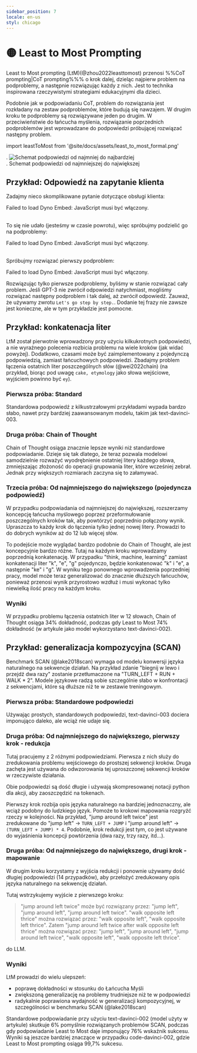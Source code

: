 ```yaml
---
sidebar_position: 7
locale: en-us
styl: chicago
---
```


# 🟡 Least to Most Prompting

Least to Most prompting (LtM)(@zhou2022leasttomost) przenosi %%CoT prompting|CoT prompting%%% o krok dalej, dzieląc najpierw problem na podproblemy, a następnie rozwiązując każdy z nich. Jest to technika inspirowana rzeczywistymi strategiami edukacyjnymi dla dzieci.  

Podobnie jak w podpowiadaniu CoT, problem do rozwiązania jest rozkładany na zestaw podproblemów, które budują się nawzajem. W drugim kroku te podproblemy są rozwiązywane jeden po drugim. W przeciwieństwie do łańcucha myślenia, rozwiązanie poprzednich podproblemów jest wprowadzane do podpowiedzi próbującej rozwiązać następny problem.

import leastToMost from '@site/docs/assets/least_to_most_formal.png'

<div style={{textAlign: 'center'}}>.
  <img src={leastToMost} style={{szerokość: "600px"}}
        alt="Schemat podpowiedzi od najmniej do najbardziej" />
</div>

<div style={{textAlign: 'center'}}>.
   Schemat podpowiedzi od najmniejszej do największej
</div>

## Przykład: Odpowiedź na zapytanie klienta

Zadajmy nieco skomplikowane pytanie dotyczące obsługi klienta:

<div trydyno-embed="" openai-model="text-davinci-003" initial-prompt="ZAPYTANIE KLIENTA:Właśnie kupiłem koszulkę z waszej kolekcji Arnolda 1 marca. Widziałem, że jest na zniżce, więc kupiłem koszulkę, która była originall $30, i dostałem 40% zniżki. Widziałem, że masz nową zniżkę na koszulki w wysokości 50%. Zastanawiam się, czy mogę zwrócić koszulę i mieć wystarczający kredyt sklepowy, aby kupić dwie wasze koszule? INSTRUKCJE:Jesteś pracownikiem obsługi klienta, którego zadaniem jest uprzejme odpowiadanie na zapytania klientów. Zwroty są dozwolone w ciągu 30 dni. Dzisiejsza data to 29 marca. Obecnie obowiązuje 50% zniżka na wszystkie koszulki. Ceny koszul w Twoim sklepie wahają się od 18$ do 100$. Proszę nie zmyślać informacji o polityce rabatowej." initial-response="Dziękujemy za zapytanie. Niestety, ponieważ zakupił Pan koszulę 1 marca, jest ona poza naszą 30-dniową polityką zwrotów. Jednak mamy 50% zniżki na wszystkie koszule obecnie, więc można kupić dwie koszule z tej samej kwoty kredytu sklepu. Ceny naszych koszul wahają się od 18$ do 100$. Proszę dać nam znać, jeśli masz jakiekolwiek inne pytania." max-tokens="256" box-rows="16" model-temp="0" top-p="0">
    <noscript>Failed to load Dyno Embed: JavaScript musi być włączony</noscript>.
</div>

<br/>To się nie udało (jesteśmy w czasie powrotu), więc spróbujmy podzielić go na podproblemy:

<div trydyno-embed="" openai-model="text-davinci-003" initial-prompt="ZAPYTANIE KLIENTA:Właśnie kupiłem koszulkę z waszej kolekcji Arnolda 1 marca. Widziałem, że jest na zniżce, więc kupiłem koszulkę, która była originall $30, i dostałem 40% zniżki. Widziałem, że macie nową zniżkę na koszulki w wysokości 50%. Zastanawiam się, czy mogę zwrócić koszulę i mieć wystarczający kredyt sklepowy, aby kupić dwie wasze koszule? INSTRUKCJE:Jesteś pracownikiem obsługi klienta, którego zadaniem jest uprzejme odpowiadanie na zapytania klientów. Zwroty są dozwolone w ciągu 30 dni. Dzisiejsza data to 29 marca. Obecnie obowiązuje 50% zniżka na wszystkie koszulki. Ceny koszul w Twoim sklepie wahają się od 18$ do 100$. Nie wymyślaj żadnych informacji o polityce rabatowej.\NJakie podproblemy należy rozwiązać przed udzieleniem odpowiedzi na zapytanie?" initial-response="1. Ustal, czy klient znajduje się w 30-dniowym oknie zwrotów.\N2. Oblicz kwotę kredytu sklepowego, którą klient otrzymałby, gdyby zwrócił koszulę.\N3. Obliczyć koszt dwóch koszul z aktualnym rabatem 50%.\N4. Ustal, czy klient ma wystarczający kredyt w sklepie, aby kupić dwie koszule." max-tokens="256" box-rows="12" model-temp="0" top-p="0">
    <noscript>Failed to load Dyno Embed: JavaScript musi być włączony</noscript>.
</div>

<br/>Spróbujmy rozwiązać pierwszy podproblem:

<div trydyno-embed="" openai-model="text-davinci-003" initial-prompt="ZAPYTANIE KLIENTA:Właśnie kupiłem koszulkę z waszej kolekcji Arnolda 1 marca. Widziałem, że jest na zniżce, więc kupiłem koszulkę, która pierwotnie wynosiła 30 dolarów i dostałem 40% zniżki. Widziałem, że masz nową zniżkę na koszulki w wysokości 50%. Zastanawiam się, czy mogę zwrócić koszulę i uzyskać kredyt sklepowy wystarczający na zakup dwóch waszych koszul? INSTRUKCJE:Jesteś pracownikiem działu obsługi klienta, którego zadaniem jest uprzejme odpowiadanie na zapytania klientów. Zwroty są dozwolone w ciągu 30 dni. Dzisiejsza data to 29 marca. Obecnie obowiązuje 50% zniżka na wszystkie koszulki. Ceny koszul w Twoim sklepie wahają się od 18$ do 100$. Nie zmyślaj żadnych informacji na temat polityki rabatowej.\NOkreśl, czy klient znajduje się w 30-dniowym oknie zwrotu. Przejdźmy krok po kroku." initial-response="Tak, klientowi przysługuje 30-dniowy termin zwrotu. Klient zakupił koszulę 1 marca, a dzisiejsza data to 29 marca, czyli mieści się w 30-dniowym oknie zwrotu. \W związku z tym klient może zwrócić koszulę i otrzymać kredyt sklepowy na zakup. Klient może wykorzystać kredyt sklepowy na zakup dwóch koszul z aktualną 50% zniżką." max-tokens="256" box-rows="19" model-temp="0" top-p="0">
    <noscript>Failed to load Dyno Embed: JavaScript musi być włączony</noscript>.
</div>

Rozwiązując tylko pierwsze podproblemy, byliśmy w stanie rozwiązać cały problem. Jeśli GPT-3 nie zwrócił odpowiedzi natychmiast, mogliśmy rozwiązać następny podproblem i tak dalej, aż zwrócił odpowiedź. Zauważ, że używamy zwrotu `Let's go step by step.`. Dodanie tej frazy nie zawsze jest konieczne, ale w tym przykładzie jest pomocne.


## Przykład: konkatenacja liter

LtM został pierwotnie wprowadzony przy użyciu kilkukrotnych podpowiedzi, a nie wyraźnego polecenia rozbicia problemu na wiele kroków (jak widać powyżej). Dodatkowo, czasami może być zaimplementowany z pojedynczą podpowiedzią, zamiast łańcuchowych podpowiedzi. Zbadajmy problem łączenia ostatnich liter poszczególnych słów (@wei2022chain) (na przykład, biorąc pod uwagę `cake, etymology` jako słowa wejściowe, wyjściem powinno być `ey`).

### Pierwsza próba: Standard

Standardowa podpowiedź z kilkustrzałowymi przykładami wypada bardzo słabo, nawet przy bardziej zaawansowanym modelu, takim jak text-davinci-003.

<div trydyno-embed="" openai-model="text-davinci-003"
     initial-prompt="Q: myśleć, maszyna: uczenie się, rozumowanie, uogólnianie: sztuczna, inteligencja: le: transformator, język, wizja: ren: foo,bar,baz,blip:"
     initial-response="lip"
     max-tokens="256" box-rows="18"
     model-temp="0,2" ></div>

### Druga próba: Chain of Thought
Chain of Thought osiąga znacznie lepsze wyniki niż standardowe podpowiadanie. Dzieje się tak dlatego, że teraz pozwala modelowi samodzielnie rozważyć wyodrębnienie ostatniej litery każdego słowa, zmniejszając złożoność do operacji grupowania liter, które wcześniej zebrał. Jednak przy większych rozmiarach zaczyna się to załamywać.

<div trydyno-embed="" openai-model="text-davinci-003"
     initial-prompt="P: myśl, maszyna: Ostatnią literą słowa &#34;myśl&#34; jest &#34;k&#34;. Ostatnią literą słowa &#34;maszyna&#34; jest &#34;e&#34;. Zatem &#34;myśleć, maszyna&#34; to &#34;ke&#34;.\NQ: uczenie się, rozumowanie, uogólnianie \NA: Ostatnią literą &#34;uczenia się&#34; jest &#34;g&#34;. Ostatnią literą &#34;rozumowania&#34; jest &#34;n&#34;. Ostatnią literą &#34;uogólnienia&#34; jest &#34;n&#34;. Zatem &#34;uczenie się, rozumowanie, uogólnianie&#34; to &#34;ggn&#34;.‖: sztuczna, inteligencja: Ostatnią literą &#34;sztucznej&#34; jest &#34;l&#34;. Ostatnią literą słowa &#34;inteligencja&#34; jest &#34;e&#34;. Zatem &#34;sztuczna, inteligencja&#34; to &#34;le&#34;.\NQ: transformator, język, wizja \NA: Ostatnią literą &#34;transformatora&#34; jest &#34;r&#34;. Ostatnią literą &#34;języka&#34; jest &#34;e&#34;. Ostatnią literą &#34;wizji&#34; jest &#34;n&#34;. Zatem &#34;transformator, język, wizja&#34; to &#34;ren&#34;.ą: foo,bar,baz,blip:"
     initial-response="Ostatnią literą wyrazu &#34;foo&#34; jest &#34;o&#34;. Ostatnią literą wyrazu &#34;bar&#34; jest &#34;r&#34;. Ostatnią literą wyrazu &#34;baz&#34; jest &#34;z&#347. Ostatnią literą słowa &#34;blip&#34; jest &#34;p&#34;. Zatem &#34;foo,bar,baz,blip&#34; to &#34;orzp&#34;."
     max-tokens="256" box-rows="18"
     model-temp="0,2" ></div>

### Trzecia próba: Od najmniejszego do największego (pojedyncza podpowiedź)

W przypadku podpowiadania od najmniejszej do największej, rozszerzamy koncepcję łańcucha myślowego poprzez przeformułowanie poszczególnych kroków tak, aby powtórzyć poprzednio połączony wynik. Upraszcza to każdy krok do łączenia tylko jednej nowej litery. Prowadzi to do dobrych wyników aż do 12 lub więcej słów.

To podejście może wyglądać bardzo podobnie do Chain of Thought, ale jest koncepcyjnie bardzo różne. Tutaj na każdym kroku wprowadzamy poprzednią konkatenację. W przypadku "think, machine, learning" zamiast konkatenacji liter "k", "e", "g" pojedynczo, będzie konkatenować "k" i "e", a następnie "ke" i "g". W wyniku tego ponownego wprowadzenia poprzedniej pracy, model może teraz generalizować do znacznie dłuższych łańcuchów, ponieważ przenosi wynik przyrostowo wzdłuż i musi wykonać tylko niewielką ilość pracy na każdym kroku.

<div trydyno-embed="" openai-model="text-davinci-003"
     initial-prompt="P: myśl, maszyna: Ostatnią literą słowa &#34;myśl&#34; jest &#34;k&#34;. Ostatnią literą słowa &#34;maszyna&#34; jest &#34;e&#34;. Złożenie &#34;k&#34; i &#34;e&#34; daje &#34;ke&#34;. Zatem &#34;myśl, maszyna&#34; wyprowadza &#34;ke&#34;.\NQ: myśl, maszyna, nauka&#347: &#34;myśl, maszyna&#34; wyprowadza &#34;ke&#34;. Ostatnią literą &#34;nauki&#34; jest &#34;g&#34;. Złożenie &#34;ke&#34; i &#34;g&#34; daje &#34;keg&#34;. Zatem &#34;myśleć, maszyna, uczenie się&#34; to &#34;keg&#34;.‖: transformator, język‖: Ostatnią literą &#34;transformatora&#34; jest &#34;r&#34;. Ostatnią literą &#34;języka&#34; jest &#34;e&#34;. Konkatenacja &#34;r&#34; i &#34;e&#34; daje &#34;re&#34;. Zatem &#34;transformator, język&#34; to &#34;re&#34;.‖: transformator, język, wizja&#346↩: &#34;transformator, język&#34; daje &#34;re&#34;. Ostatnią literą &#34;wizji&#34; jest &#34;n&#34;. Konkatenacja &#34;re&#34; i &#34;n&#34; daje &#34;ren&#34;. Tak więc &#34;transformator, język, wizja&#34; to &#34;ren&#34;.\": foo,bar,baz,blip,learn,prompting,world,shaking,event,dancefloor,prisma,giraffe.
     initial-response="Ostatnią literą wyrazu &#34;foo&#34; jest &#34;o&#34;. Ostatnią literą wyrazu &#34;bar&#34; jest &#34;r&#34;. Złożenie &#34;o&#34; i &#34;r&#34; daje &#34;lub&#34;. Ostatnią literą wyrazu &#34;baz&#34; jest &#34;z&#347. Złożenie &#34;lub&#34; i &#34;z&#34; daje &#34;orz&#34;. Ostatnią literą wyrazu &#34;blip&#34; jest &#34;p&#34;. Złożenie &#34;orz&#34; i &#34;p&#34; daje &#34;orzp&#34;. Ostatnią literą wyrazu &#34;learn&#34; jest &#34;n&#34;. Złożenie &#34;orzp&#34; i &#34;n&#34; daje &#34;orzpn&#34;. Ostatnią literą &#34;podpowiedzi&#34; jest &#34;g&#34;. Konkatenacja &#34;orzpn&#34; i &#34;g&#34; daje &#34;orzpng&#34;. Ostatnią literą &#34;świata&#34; jest &#34;d&#34;. Konkatenacja &#34;orzpng&#34; i &#34;d&#34; daje &#34;orzpngd&#34;. Ostatnią literą wyrazu &#34;shaking&#34; jest &#34;g&#34;. Konkatenacja &#34;orzpngd&#34; i &#34;g&#34; daje &#34;orzpngdg&#34;. Ostatnią literą &#34;zdarzenia&#34; jest &#34;t&#34;. Konkatenacja &#34;orzpngdg&#34; i &#34;t&#34; daje &#34;orzpngdgt&#34;."
     max-tokens="256" box-rows="18"
     model-temp="0,2" ></div>
     

### Wyniki

W przypadku problemu łączenia ostatnich liter w 12 słowach, Chain of Thought osiąga 34% dokładność, podczas gdy Least to Most 74% dokładność (w artykule jako model wykorzystano text-davinci-002).

## Przykład: generalizacja kompozycyjna (SCAN)

Benchmark SCAN (@lake2018scan) wymaga od modelu konwersji języka naturalnego na sekwencje działań. Na przykład zdanie "biegnij w lewo i przejdź dwa razy" zostanie przetłumaczone na "TURN_LEFT + RUN + WALK * 2". Modele językowe radzą sobie szczególnie słabo w konfrontacji z sekwencjami, które są dłuższe niż te w zestawie treningowym.

### Pierwsza próba: Standardowe podpowiedzi

Używając prostych, standardowych podpowiedzi, text-davinci-003 dociera imponująco daleko, ale wciąż nie udaje się.

<div trydyno-embed="" openai-model="text-davinci-003"
     initial-prompt="P: skręć w lewo &#43; skręć w prawo&#8221: skocz w lewo &#43; JUMP&#8221: biegnij w prawo &#43; RUN&#8221: spojrzenie dwa razy * 2: bieg i spojrzenie dwa razy * 2: bieg &#43; spojrzenie * 2: skok w prawo trzy razy * 3: spacer po biegu * 3: bieg &#43; WALK: obrót naprzeciwko lewej strony * 2nQ: obrót wokół lewej strony * 4nQ: obrót naprzeciwko prawej strony * 2nQ: obrót wokół prawej strony * 4nQ: spacer naprzeciwko lewej strony * 2 &#43; WALK: spacer dookoła lewej strony (TURN LEFT &#43; WALK) * 4 &#34;skok dookoła lewej strony dwa razy po spacerze naprzeciwko lewej strony trzy razy&#34;".
     initial-response="(TURN LEFT * 2 + WALK) * 3 + (TURN LEFT + JUMP) * 2"
     max-tokens="512" box-rows="18"
     model-temp="0,2" ></div>

### Druga próba: Od najmniejszego do największego, pierwszy krok - redukcja

Tutaj pracujemy z 2 różnymi podpowiedziami. Pierwsza z nich służy do zredukowania problemu wejściowego do prostszej sekwencji kroków. Druga zachęta jest używana do odwzorowania tej uproszczonej sekwencji kroków w rzeczywiste działania.

Obie podpowiedzi są dość długie i używają skompresowanej notacji python dla akcji, aby zaoszczędzić na tokenach.

Pierwszy krok rozbija opis języka naturalnego na bardziej jednoznaczny, ale wciąż podobny do ludzkiego język. Pomoże to krokowi mapowania rozgryźć rzeczy w kolejności.
Na przykład, "jump around left twice" jest zredukowane do "jump left" -> `TURN_LEFT + JUMP` i "jump around left" -> `(TURN_LEFT + JUMP) * 4`. Podobnie, krok redukcji jest tym, co jest używane do wyjaśnienia koncepcji powtórzenia (dwa razy, trzy razy, itd...).

<div trydyno-embed="" openai-model="text-davinci-003"
     initial-prompt="P: spojrzeć w prawo po spojrzeniu dwa razy można rozwiązać: &#34;spojrzeć w prawo&#34;, &#34;spojrzeć dwa razy&#34;.\●● skocz naprzeciwko prawej trzykrotnie i przejdź &#34;skocz naprzeciwko prawej trzykrotnie&#34; można rozwiązać przez: &#34;skocz naprzeciwko prawej&#34;, &#34;skocz naprzeciwko prawej trzykrotnie&#34;. &#34;przejdź&#34; można rozwiązać przez: &#34;przejdź&#34;. Zatem &#34;skok naprzeciwko prawej trzykrotnie i spacer&#34; można rozwiązać przez: &#34;skok naprzeciwko prawej&#34;, &#34;skok naprzeciwko prawej trzykrotnie&#34;, &#34;spacer&#34;.\●● bieg w lewo dwa razy i bieg w prawo &#34;bieg w lewo dwa razy&#34; można rozwiązać przez: &#34;bieg w lewo&#34;, &#34;bieg w lewo dwa razy&#34;. &#34;bieg w prawo&#34; można rozwiązać przez &#34;bieg w prawo&#34;. Zatem &#34;biegnij w lewo dwa razy i biegnij w prawo&#34; można.rozwiązać przez: &#34;biegnij w lewo&#34;, &#34;biegnij w lewo dwa razy&#34;, &#34;biegnij w prawo&#34;.‖: &#34;biegnij naprzeciwko w prawo&#34; można rozwiązać przez &#34;biegnij naprzeciwko w prawo&#34;.\ŃQ: spojrzeć przeciwnie do prawej trzykrotnie po spacerze ŃQ: &#34;spojrzeć przeciwnie do prawej trzykrotnie&#34; można rozwiązać przez: &#34;spojrzeć przeciwnie do prawej&#34;, &#34;spojrzeć przeciwnie do prawej trzykrotnie&#34;. &#34;Spacer&#34; można rozwiązać przez &#34;spacer&#34;. Zatem &#34;spojrzenie naprzeciwko prawej trzykrotnie po spacerze&#34; można rozwiązać przez: &#34;spojrzenie naprzeciwko prawej&#34;, &#34;spojrzenie naprzeciwko prawej trzykrotnie&#34;, &#34;spacer&#34;.\NQ: skok w prawo&#34; &#34;skok w prawo&#34; można rozwiązać przez: &#34;skok w prawo&#34;, &#34;skok w prawo&#34;. Zatem &#34;skok w prawo&#34; można rozwiązać za pomocą: &#34;skok w prawo&#34;, &#34;skok w prawo&#34;.\Rozejrzyj się w prawo trzykrotnie i przejdź &#34;Rozejrzyj się w prawo trzykrotnie&#34; można rozwiązać przez: &#34;rozejrzyj się w prawo&#34;, &#34;rozejrzyj się w prawo&#34;, &#34;rozejrzyj się w prawo trzykrotnie&#34;. &#34;Przejdź&#34; można rozwiązać przez &#34;przejdź&#34;. Zatem &#34;rozejrzeć się w prawo trzykrotnie i przejść&#34; można rozwiązać przez: &#34;rozejrzeć się w prawo&#34;, &#34;rozejrzeć się w prawo trzykrotnie&#34;, &#34;przejść&#34;.\●● skręć w prawo po biegnij w prawo trzykrotnie&#34; można rozwiązać przez: &#34;skręć w prawo&#34;. &#34;biegnij w prawo trzykrotnie&#34; można rozwiązać przez: &#34;biegnij w prawo&#34;, &#34;biegnij w prawo trzykrotnie&#34;. Zatem &#34;obrót w prawo po biegu w prawo trzykrotnie&#34; można rozwiązać w następujący sposób: &#34;obrót w prawo&#34;, &#34;bieg w prawo&#34;, &#34;bieg w prawo trzykrotnie&#34;.\"
     initial-response="&#34;jump around left twice&#34; można rozwiązać za pomocą: &#34;jump left&#34;, &#34;jump around left twice&#34;. &#34;walk opposite left thrice&#34; można rozwiązać za pomocą: &#34;walk opposite left&#34;, &#34;walk opposite left thrice&#34;. Zatem &#34;skok w lewo dwa razy po przejściu naprzeciwko lewej trzy razy&#34; można rozwiązać przez: &#34;skok w lewo&#34;, &#34;skok w lewo&#34;, &#34;skok w lewo dwa razy&#34;, &#34;przejście naprzeciwko lewej&#34;, &#34;przejście naprzeciwko lewej trzy razy&#34;".
     max-tokens="256" box-rows="18"
     model-temp="0,2" ></div>

### Druga próba: Od najmniejszego do największego, drugi krok - mapowanie

W drugim kroku korzystamy z wyjścia redukcji i ponownie używamy dość długiej podpowiedzi (14 przypadków), aby przełożyć zredukowany opis języka naturalnego na sekwencję działań.

Tutaj wstrzykujemy wyjście z pierwszego kroku:

> "jump around left twice" może być rozwiązany przez: "jump left", "jump around left", "jump around left twice". "walk opposite left thrice" można rozwiązać przez: "walk opposite left", "walk opposite left thrice". Zatem "jump around left twice after walk opposite left thrice" można rozwiązać przez: "jump left", "jump around left", "jump around left twice", "walk opposite left", "walk opposite left thrice".

do LLM.

<div trydyno-embed="" openai-model="text-davinci-003"
     initial-prompt="Q: turn left: &#34;turn left&#34; outputs &#34;TURN LEFT&#34;.\NQ: turn right: &#34;turn right&#34; outputs &#34;TURN RIGHT&#34;.\Wyjście &#34;skok w lewo&#34; konkatenuje: wyjście &#34;zwrot w lewo&#34;, wyjście &#34;skok&#34;. &#34;zwrot w lewo&#34; daje wyjście &#34;TURN LEFT&#34;. &#34;skok&#34; daje wyjście &#34;JUMP&#34;. Zatem konkatenacja wyjścia &#34;skręć w lewo&#34; i wyjścia &#34;skocz&#34; prowadzi do &#34;TURN LEFT&#34; &#43; &#34;JUMP&#34;. Tak więc wyjściem &#34;skoku w lewo&#34; jest &#34;TURN LEFT&#34; &#43; &#34;JUMP&#34;.\NQ: run right&#34;: Wyjście &#34;run right&#34; konkatenuje: wyjście &#34;turn right&#34;, wyjście &#34;run&#34;. &#34;Turn right&#34; wyprowadza &#34;TURN RIGHT&#34;. &#34;Run&#34; wyprowadza &#34;RUN&#34;. Zatem konkatenacja wyjścia &#34;skręć w prawo&#34; i wyjścia &#34;biegnij&#34; prowadzi do &#34;skręć w prawo&#34; &#43; &#34;biegnij&#34;. Zatem wyjściem &#34;biegu w prawo&#34; jest &#34;TURN RIGHT&#34; &#43; &#34;BIEG&#34;.\NQ: look twice&#34;: Wyjście &#34;look twice&#34; konkatenuje: wyjście &#34;look&#34;, wyjście &#34;look&#34;. &#34;look&#34; wyprowadza &#34;LOOK&#34;. Zatem powtórzenie wyjścia &#34;look&#34; dwa razy prowadzi do &#34;LOOK&#34; * 2. Tak więc wyjściem &#34;szukaj dwa razy&#34; jest &#34;POŻYTEK&#34; * 2.\NQ: biegnij i patrz dwa razy 
A: Wyjście &#34;biegnij i patrz dwa razy&#34; konkatenuje: wyjście &#34;biegnij&#34;, wyjście &#34;patrz dwa razy&#34;. &#34;run&#34; wyprowadza &#34;RUN&#34;. &#34;look twice&#34; wyprowadza &#34;LOOK&#34; * 2. Zatem konkatenacja wyjścia &#34;run&#34; i wyjścia &#34;look twice&#34; prowadzi do &#34;RUN&#34; &#43; &#34;LOOK&#34; * 2. Zatem wyjściem &#34;biegnij i popatrz dwa razy&#34; jest &#34;RUN&#34; &#43; &#34;LOOK&#34; * 2.\Wyjście &#34;skocz w prawo trzykrotnie&#34; konkatenuje: wyjście &#34;skocz w prawo&#34;, wyjście &#34;skocz w prawo&#34;, wyjście &#34;skocz w prawo&#34;. &#34;skocz w prawo&#34; daje wyjście &#34;TURN RIGHT&#34; &#43; &#34;JUMP&#34;. Zatem powtórzenie wyjścia &#34;skoku w prawo&#34; trzykrotnie prowadzi do (&#34;TURN RIGHT&#34; &#43; &#34;JUMP&#34;) * 3. Zatem wyjściem &#34;skoku w prawo trzykrotnie&#34; jest (&#34;TURN RIGHT&#34; &#43; &#34;JUMP&#34;) * 3.\Wyjście &#34;spacer po biegu&#34; konkatenuje: wyjście &#34;bieg&#34;, wyjście &#34;spacer&#34;. &#34;bieg&#34; wyprowadza &#34;RUN&#34;. &#34;spacer&#34; wyprowadza &#34;WALK&#34;. Zatem konkatenacja wyjścia &#34;run&#34; i wyjścia &#34;walk&#34; prowadzi do &#34;RUN&#34; &#43; &#34;WALK&#34;. Zatem wyjściem &#34;spaceru po biegu&#34; jest &#34;BIEG&#34; &#43; &#34;SPACER&#34;.\NQ: skręt w lewo&#34;: Wyjście &#34;skręt w lewo&#34; konkatenuje: wyjście &#34;skręt w lewo&#34;, wyjście &#34;skręt w lewo&#34;. &#34;skręt w lewo&#34; wyprowadza &#34;skręt w lewo&#34;. Zatem powtórzenie wyjścia &#34;skręć w lewo&#34; dwa razy prowadzi do &#34;TURN LEFT&#34; * 2. Zatem wyjściem &#34;skrętu w lewo&#34; jest &#34;TURN LEFT&#34; * 2.\Wyjście &#34;skręć w lewo&#34; konkatenuje: wyjście &#34;skręć w lewo&#34;, wyjście &#34;skręć w lewo&#34;, wyjście &#34;skręć w lewo&#34;, wyjście &#34;skręć w lewo&#34;, wyjście &#34;skręć w lewo&#34;. &#34;skręć w lewo&#34; wyprowadza &#34;TURN LEFT&#34;. Zatem powtórzenie wyjścia &#34;skręć w lewo&#34; cztery razy prowadzi do &#34;TURN LEFT&#34; * 4. Zatem wyjściem &#34;skręć w lewo&#34; jest &#34;TURN LEFT&#34; * 4.\●● skręt w prawo ●● Wyjście &#34;skręt w prawo&#34; konkatenuje: wyjście &#34;skręt w prawo&#34;, wyjście &#34;skręt w prawo&#34;. &#34;skręt w prawo&#34; wyprowadza &#34;skręt w prawo&#34;. Zatem powtórzenie wyjścia &#34;skręć w prawo&#34; dwa razy prowadzi do &#34;skręć w prawo&#34; * 2. Zatem wyjściem &#34;skrętu w prawo&#34; jest &#34;TURN RIGHT&#34; * 2.\Wyjście &#34;skręć w prawo&#34; konkatenuje: wyjście &#34;skręć w prawo&#34;, wyjście &#34;skręć w prawo&#34;, wyjście &#34;skręć w prawo&#34;, wyjście &#34;skręć w prawo&#34;, wyjście &#34;skręć w prawo&#34;. &#34;skręć w prawo&#34; wyprowadza &#34;ZWRÓĆ SIĘ W PRAWO&#34;. Zatem powtórzenie wyjścia &#34;obróć się w prawo&#34; cztery razy prowadzi do &#34;TURN RIGHT&#34; * 4. Zatem wyjściem &#34;obróć się w prawo&#34; jest &#34;TURN RIGHT&#34; * 4.\●● chodzenie naprzeciwko lewej: Wyjście &#34;chodzenie naprzeciwko lewej&#34; konkatenuje: wyjście &#34;obrót naprzeciwko lewej&#34;, wyjście &#34;chodzenie&#34;. &#34;obrót naprzeciwko lewej&#34; wyprowadza &#34;OBRÓT W LEWO&#34; * 2. &#34;chodzenie&#34; wyprowadza &#34;CHODZENIE&#34;. Zatem konkatenacja wyjścia &#34;obrót w lewo&#34; i wyjścia &#34;spacer&#34; prowadzi do &#34;TURN LEFT&#34; * 2 &#43; &#34;WALK&#34;. Zatem wyjściem &#34;spaceru naprzeciwko lewej&#34; jest &#34;TURN LEFT&#34; * 2 &#43; &#34;WALK&#34;.\●● chodzenie naokoło w lewo&#34; Wyjście &#34;chodzenie naokoło w lewo&#34; konkatenuje: wyjście &#34;chodzenie naokoło w lewo&#34;, wyjście &#34;chodzenie naokoło w lewo&#34;, wyjście &#34;chodzenie naokoło w lewo&#34;. &#34;chodzenie naokoło w lewo&#34; wyprowadza &#34;TURN LEFT&#34; &#43; &#34;WALK&#34;. Zatem powtórzenie wyjścia &#34;spacer w lewo&#34; cztery razy prowadzi do (&#34;TURN LEFT&#34; &#43; &#34;WALK&#34;) * 4. Zatem wyjściem polecenia &#34;Obejdź się w lewo&#34; jest (&#34;OBRÓĆ SIĘ W LEWO&#34; &#43; &#34;OBEJDŹ SIĘ&#34;) * 4.\"
     initial-response="Wyjście z &#34;jump around left twice after walk opposite left thrice&#34; konkatenuje: wyjście z &#34;walk opposite left thrice&#34;, wyjście z &#34;jump around left twice&#34;. &#34;Walk opposite left thrice&#34; wyprowadza &#34;TURN LEFT&#34; * 2 + &#34;WALK&#34; * 3. &#34;Jump around left twice&#34; wyprowadza (&#34;TURN LEFT&#34; + &#34;JUMP&#34;) * 4. Zatem konkatenacja wyjścia &#34;spaceru w lewo trzy razy&#34; i wyjścia &#34;skoku w lewo dwa razy&#34; prowadzi do &#34;TURN LEFT&#34; * 2 + &#34;WALK&#34; * 3 + (&#34;TURN LEFT&#34; + &#34;JUMP&#34;) * 4. Tak więc wyjściem dla &#34;skoku w lewo dwa razy po przejściu naprzeciwko lewej trzy razy&#34; jest &#34;TURN LEFT&#34; * 2 + &#34;WALK&#34; * 3 + (&#34;TURN LEFT&#34; + &#34;JUMP&#34;) * 4."
     max-tokens="1024" box-rows="18"
     model-temp="0,2" ></div>

### Wyniki

LtM prowadzi do wielu ulepszeń:
- poprawę dokładności w stosunku do Łańcucha Myśli
- zwiększoną generalizację na problemy trudniejsze niż te w podpowiedzi
- radykalnie poprawiona wydajność w generalizacji kompozycyjnej, w szczególności w benchmarku SCAN (@lake2018scan)

Standardowe podpowiadanie przy użyciu text-davinci-002 (model użyty w artykule) skutkuje 6% pomyślnie rozwiązanych problemów SCAN, podczas gdy podpowiadanie Least to Most daje imponujący 76% wskaźnik sukcesu. Wyniki są jeszcze bardziej znaczące w przypadku code-davinci-002, gdzie Least to Most prompting osiąga 99,7% sukcesu.


